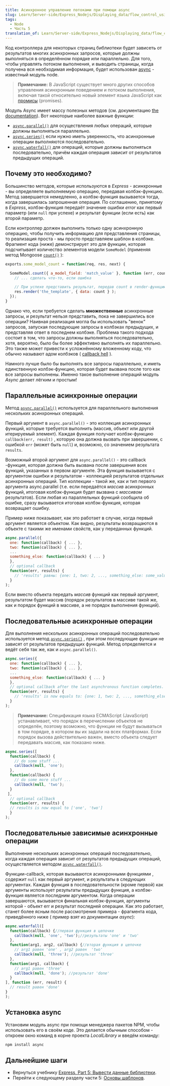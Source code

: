 ```yaml
---
title: Асинхронное управление потоками при помощи async
slug: Learn/Server-side/Express_Nodejs/Displaying_data/flow_control_using_async
tags:
  - Node
  - Часть 5
translation_of: Learn/Server-side/Express_Nodejs/Displaying_data/flow_control_using_async
---
```

Код контроллера для некоторых страниц библиотеки будет зависеть от результатов многих асинхронных запросов, которые должны выполняться в определённом порядке или параллельно. Для того, чтобы управлять потоком выполнения, и выводить страницы, когда получена вся необходимая информация, будет использован [async](https://www.npmjs.com/package/async) - известный модуль node.

> **Примечание:** В JavaScript существует много других способов управления асинхронным поведением и потоком выполнения, включая такой относительно новый элемент языка JavaScript как [промисы](/ru/docs/Mozilla/Add-ons/Techniques/Promises) (promises).

Модуль Async имеет массу полезных методов (см. документацию [the documentation](https://caolan.github.io/async/v3/docs.html)). Вот некоторые наиболее важные функции:

- [`async.parallel()`](https://caolan.github.io/async/v3/docs.html#parallel) для осуществления любых операций, которые должны выполняться параллельно.
- [`async.series()`](https://caolan.github.io/async/v3/docs.html#series) если нужно иметь уверенность, что асинхронные операции выполняются последовательно.
- [`async.waterfall()`](https://caolan.github.io/async/v3/docs.html#waterfall) для операций, которые должны выполняться последовательно, причём каждая операция зависит от результатов предыдущих операций.

## Почему это необходимо?

Большинство методов, которые используются в _Express_ - асинхронные - вы определяете выполняемую операцию, передавая колбэк-функцию. Метод завершается немедленно, а колбэк-функция вызывается тогда, когда завершилась запрошенная операция. По соглашению, принятому в _Express_, колбэк-функция передаёт значение ошибки _error_ как первый параметр (или `null` при успехе) и результат функции (если есть) как второй параметр.

Если контроллер должен выполнить только одну асинхронную операцию, чтобы получить информацию для представления страницы, то реализация проста - мы просто представляем шаблон в колбэке. Фрагмент кода (ниже) демонстрирует это для функции, которая подсчитывает количество элементов модели `SomeModel` (применяя метод Mongoose [`count()`](http://mongoosejs.com/docs/api.html#model_Model.count) ):

```js
exports.some_model_count = function(req, res, next) {

  SomeModel.count({ a_model_field: 'match_value' }, function (err, count) {
    // ... сделать что-то, если ошибка

    // При успехе представить результат, передав count в render-функцию (здесь - как переменную 'data').
    res.render('the_template', { data: count } );
  });
}
```

Однако что, если требуется сделать **множественные** асинхронные запросы, и результат нельзя представить, пока не завершились все операции? Наивная реализация могла бы использовать "венок" запросов, запуская последующие запросы в колбэках предыдущих, и представляя ответ в последнем колбэке. Проблема такого подхода состоит в том, что запросы должны выполняться последовательно, хотя, вероятно, было бы более эффективно выполнять их параллельно. Это также может привести к усложнённому вложенному коду, что обычно называют адом колбэков ( [callback hell](http://callbackhell.com/) ).

Намного лучше было бы выполнять все запросы параллельно, и иметь единственную колбэк-функцию, которая будет вызвана после того как все запросы выполнены. Именно такое выполнение операций модуль _Async_ делает лёгким и простым!

## Параллельные асинхронные операции

Метод [`async.parallel()`](https://caolan.github.io/async/v3/docs.html#parallel) используется для параллельного выполнения нескольких асинхронных операций.

Первый аргумент в `async.parallel()` - это коллекция асинхронных функций, которые требуется выполнить (массив, объект или другой итерируемый элемент). Каждая функция получает колбэк-функцию `callback(err, result)` , которую она должна вызвать при завершении, с ошибкой `err` (может быть `null`) и, возможно, со значением результата `results`.

Возможный второй аргумент для `async.parallel()` - это callback -функция, которая должна быть вызвана после завершения всех функций, указанных в первом аргументе. Эта функция вызывается с аргументом ошибки и результатом - коллекцией результатов отдельных асинхронных операций. Тип коллекции - такой же, как и тип первого аргумента async.parallel (т.е. если передаётся _массив_ асинхронных функций, итоговая колбэк-функция будет вызвана с _массивом_ результатов). Если любая из параллельных функций сообщила об ошибке, сразу вызывается итоговая колбэк-функция, которая возвращает ошибку.

Пример ниже показывает, как это работает в случае, когда первый аргумент является объектом. Как видно, результаты возвращаются в объекте с такими же именами свойств, как у переданных функций.

```js
async.parallel({
  one: function(callback) { ... },
  two: function(callback) { ... },
  ...
  something_else: function(callback) { ... }
  },
  // optional callback
  function(err, results) {
    // 'results' равны: {one: 1, two: 2, ..., something_else: some_value}
  }
);
```

Если вместо объекта передать _массив_ функций как первый аргумент, результатом будет массив (порядок результатов в массиве такой же, как и порядок функций в массиве, а не порядок выполнения функций).

## Последовательные асинхронные операции

Для выполнения нескольких асинхронных операций последовательно используется метод [`async.series()`](https://caolan.github.io/async/v3/docs.html#series) , при этом последующие функции не зависят от результатов предыдущих функций. Метод определяется и ведёт себя так же, как и `async.parallel()`.

```js
async.series({
  one: function(callback) { ... },
  two: function(callback) { ... },
  ...
  something_else: function(callback) { ... }
  },
  // optional callback after the last asynchronous function completes.
  function(err, results) {
    // 'results' is now equals to: {one: 1, two: 2, ..., something_else: some_value}
  }
);
```

> **Примечание:** Спецификация языка ECMAScript (JavaScript) устанавливает, что порядок в перечислении объектов не определён, поэтому возможно, что функции не будут вызываться в том порядке, в котором вы их задали на всех платформах. Если порядок вызова действительно важен, вместо объекта следует передавать массив, как показано ниже.

```js
async.series([
  function(callback) {
    // do some stuff ...
    callback(null, 'one');
  },
  function(callback) {
    // do some more stuff ...
    callback(null, 'two');
  }
 ],
  // optional callback
  function(err, results) {
  // results is now equal to ['one', 'two']
  }
);
```

## Последовательные зависимые асинхронные операции

Выполнение нескольких асинхронных операций последовательно, когда каждая операция зависит от результатов предыдущих операций, осуществляется методом [`async.waterfall()`](https://caolan.github.io/async/v3/docs.html#waterfall).

Функции-callback, которая вызываются асинхронными функциями , содержит `null` как первый аргумент, и результаты в следующих аргументах. Каждая функция в последовательности (кроме первой) как аргументы использует результаты предыдущих функция, а колбэк-функция является последним аргументом. Когда операции завершаются, вызывается финальная колбэк-функция, аргументы которой - объект err и результат последней операции. Как это работает, станет более ясным после рассмотрения примера - фрагмента кода, приведённого ниже ( пример взят из документации _async_):

```js
async.waterfall([
  function(callback) {//первая функция в цепочке
    callback(null, 'one', 'two');//результаты 'one' и 'two'
  },
  function(arg1, arg2, callback) {//вторая функция в цепочке
    // arg1 равен 'one' , arg2 равен  'two'
    callback(null, 'three'); //результат 'three'
  },
  function(arg1, callback) {
    // arg1 равен 'three'
    callback(null, 'done'); //результат 'done'
  }
], function (err, result) {
  // result равен 'done'
}
);
```

## Установка async

Установим модуль async при помощи менеджера пакетов NPM, чтобы использовать его в своём коде. Это делается обычным способом - откроем окно команд в корне проекта _LocalLibrary_ и введём команду:

```bash
npm install async
```

## Дальнейшие шаги

- Вернуться учебнику [Express, Part 5: Вывести данные библиотеки](/ru/docs/Learn/Server-side/Express_Nodejs/Displaying_data).
- Перейти к следующему разделу части 5: [Основы шаблонов](/ru/docs/Learn/Server-side/Express_Nodejs/Displaying_data/Template_primer).
